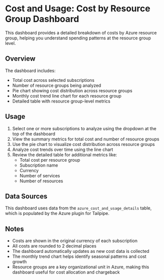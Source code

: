 # Cost and Usage: Cost by Resource Group Dashboard

This dashboard provides a detailed breakdown of costs by Azure resource group, helping you understand spending patterns at the resource group level.

## Overview

The dashboard includes:

- Total cost across selected subscriptions
- Number of resource groups being analyzed
- Pie chart showing cost distribution across resource groups
- Monthly cost trend line chart for each resource group
- Detailed table with resource group-level metrics

## Usage

1. Select one or more subscriptions to analyze using the dropdown at the top of the dashboard
2. View the summary metrics for total cost and number of resource groups
3. Use the pie chart to visualize cost distribution across resource groups
4. Analyze cost trends over time using the line chart
5. Review the detailed table for additional metrics like:
   - Total cost per resource group
   - Subscription name
   - Currency
   - Number of services
   - Number of resources

## Data Sources

This dashboard uses data from the `azure_cost_and_usage_details` table, which is populated by the Azure plugin for Tailpipe.

## Notes

- Costs are shown in the original currency of each subscription
- All costs are rounded to 2 decimal places
- The dashboard automatically updates as new cost data is collected
- The monthly trend chart helps identify seasonal patterns and cost growth
- Resource groups are a key organizational unit in Azure, making this dashboard useful for cost allocation and chargeback 